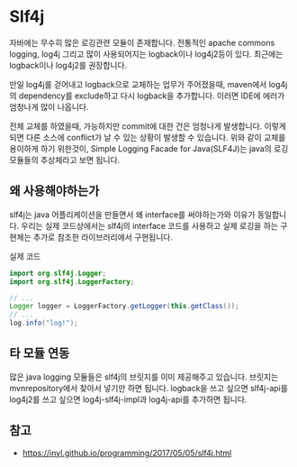 # Slf4j

자바에는 무수히 많은 로깅관련 모듈이 존재합니다.
전통적인 apache commons logging, log4j 그리고 많이 사용되어지는 logback이나 log4j2등이 있다.
최근에는 logback이나 log4j2를 권장합니다.

만일 log4j를 걷어내고 logback으로 교체하는 업무가 주어졌을때, maven에서 log4j의 dependency를 exclude하고 다시 logback을 추가합니다.
이러면 IDE에 에러가 엄청나게 많이 나옵니다.

전체 교체를 하였을때, 가능하지만 commit에 대한 건은 엄청나게 발생합니다. 이렇게 되면 다른 소스에 conflict가 날 수 있는 상황이 발생할 수 있습니다.
위와 같이 교체를 용이하게 하기 위한것이, Simple Logging Facade for Java(SLF4J)는 java의 로깅 모듈들의 추상체라고 보면 됩니다.

## 왜 사용해야하는가

slf4j는 java 어플리케이션을 만들면서 왜 interface를 써야하는가와 이유가 동일합니다.
우리는 실제 코드상에서는 slf4j의 interface 코드를 사용하고 실제 로깅을 하는 구현체는 추가로 참조한 라이브러리에서 구현됩니다.

실제 코드

```java
import org.slf4j.Logger;
import org.slf4j.LoggerFactory;

// ...
Logger logger = LoggerFactory.getLogger(this.getClass());
// ...
log.info("log!");
```

## 타 모듈 연동

많은 java logging 모듈들은 slf4j의 브릿지를 이미 제공해주고 있습니다.
브릿지는 mvnrepository에서 찾아서 넣기만 하면 됩니다.
logback을 쓰고 싶으면 slf4j-api를
log4j2를 쓰고 싶으면 log4j-slf4j-impl과 log4j-api를 추가하면 됩니다.


## 참고

* https://inyl.github.io/programming/2017/05/05/slf4j.html
